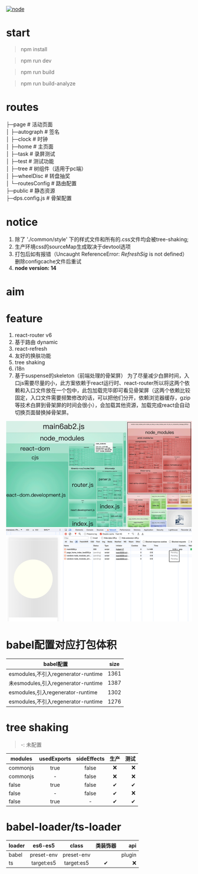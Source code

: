 [![node][node]][node-url]

# start
> npm install

> npm run dev

> npm run build

> npm run build-analyze

# routes
├─page                   # 活动页面 <br />
│  ├─autograph           # 签名 <br />
│  ├─clock               # 时钟 <br />
│  ├─home                # 主页面 <br />
│  ├─task                # 录屏测试 <br />
│  ├─test                # 测试功能 <br />
│  ├─tree                # 树组件（适用于pc端） <br />
│  ├─wheelDisc           # 转盘抽奖 <br />
│  └─routesConfig        # 路由配置 <br />
├─public                 # 静态资源 <br />
├─dps.config.js          # 骨架配置 <br />

# notice
1. 除了 './common/style' 下的样式文件和所有的.css文件均会被tree-shaking;
2. 生产环境css的sourceMap生成取决于devtool选项
3. 打包后如有报错（Uncaught ReferenceError: $RefreshSig$ is not defined）删除configcache文件后重试
4. <b>node version: 14</b>

# aim

# feature
1. react-router v6
2. 基于路由 dynamic
3. react-refresh
4. 友好的换肤功能
5. tree shaking
6. i18n
7. 基于suspense的skeleton（前端处理的骨架屏）
为了尽量减少白屏时间，入口js需要尽量的小，此方案依赖于react运行时、react-router所以将这两个依赖和入口文件放在一个包中，此包加载完毕即可看见骨架屏（这两个依赖比较固定，入口文件需要频繁修改的话，可以把他们分开，依赖浏览器缓存，gzip等技术白屏到骨架屏的时间会很小），会加载其他资源，加载完成react会自动切换页面替换掉骨架屏。
<img src="./public/reademe_split_chunk_detail.png">
<img src="./public/reademe_ display_skel.png">

# babel配置对应打包体积
babel配置|size
---|:--:
esmodules,不引入regenerator-runtime|1361
未esmodules,引入regenerator-runtime|1387
esmodules,引入regenerator-runtime|1302
esmodules,不引入regenerator-runtime|1276

# tree shaking

> -: 未配置

modules|usedExports|sideEffects|生产|测试
---|:--:|:--:|:--:|---:
commonjs|true|false|❌|❌
commonjs|-|false|❌|❌
false|true|false|✔|✔
false|-|false|✔|❌
false|true|-|✔|✔

# babel-loader/ts-loader

loader|es6-es5|class|类装饰器|api
---|:--:|:--:|:--:|---:
babel|preset-env|preset-env||plugin
ts|target:es5|target:es5|✔|❌

[node]: https://img.shields.io/badge/node-14-blue
[node-url]: https://nodejs.org
